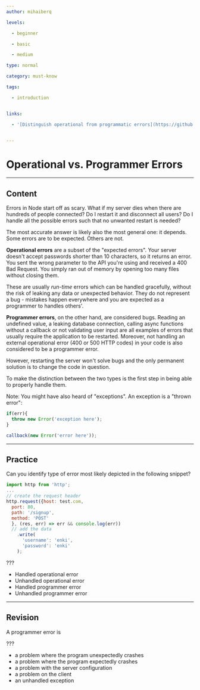 ```yaml
---
author: mihaiberq

levels:

  - beginner

  - basic

  - medium

type: normal

category: must-know

tags:

  - introduction


links:

  - '[Distinguish operational from programmatic errors](https://github.com/i0natan/nodebestpractices/blob/master/sections/errorhandling/operationalvsprogrammererror.md){website}'


---
```


# Operational vs. Programmer Errors

---
## Content

Errors in Node start off as scary. What if my server dies when there are hundreds of people connected? Do I restart it and disconnect all users? Do I handle all the possible errors such that no unwanted restart is needed?

The most accurate answer is likely also the most general one: it depends. Some errors are to be expected. Others are not.

**Operational errors** are a subset of the "expected errors". Your server doesn't accept passwords shorter than 10 characters, so it returns an error. You sent the wrong parameter to the API you're using and received a 400 Bad Request. You simply ran out of memory by opening too many files without closing them.

These are usually *run-time* errors which can be handled gracefully, without the risk of leaking any data or unexpected behavior. They do not represent a bug - mistakes happen everywhere and you are expected as a programmer to handles others'.

**Programmer errors**, on the other hand, are considered bugs. Reading an undefined value, a leaking database connection, calling async functions without a callback or not validating user input are all examples of errors that usually require the application to be restarted. Moreover, not handling an external operational error (400 or 500 HTTP codes) in your code is also  considered to be a programmer error.

However, restarting the server won't solve bugs and the only permanent solution is to change the code in question.

To make the distinction between the two types is the first step in being able to properly handle them.

Note: You might have also heard of "exceptions". An exception is a "thrown error":
```js
if(err){
  throw new Error('exception here');  
}

callback(new Error('error here'));
```

---
## Practice

Can you identify type of error most likely depicted in the following snippet?
```js
import http from 'http';
...
// create the request header
http.request({host: test.com,
  port: 80,
  path: '/signup',
  method: 'POST'
  }, (res, err) => err && console.log(err))
  // add the data
    .write(
      'username': 'enki',
      'password': 'enki'
    );
```
???


* Handled operational error
* Unhandled operational error
* Handled programmer error
* Unhandled programmer error

---
## Revision

A programmer error is

???


* a problem where the program unexpectedly crashes
* a problem where the program expectedly crashes
* a problem with the server configuration
* a problem on the client
* an unhandled exception

